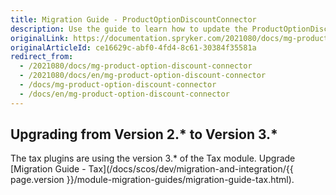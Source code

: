 ```yaml
---
title: Migration Guide - ProductOptionDiscountConnector
description: Use the guide to learn how to update the ProductOptionDiscountConnector module to a newer version.
originalLink: https://documentation.spryker.com/2021080/docs/mg-product-option-discount-connector
originalArticleId: ce16629c-abf0-4fd4-8c61-30384f35581a
redirect_from:
  - /2021080/docs/mg-product-option-discount-connector
  - /2021080/docs/en/mg-product-option-discount-connector
  - /docs/mg-product-option-discount-connector
  - /docs/en/mg-product-option-discount-connector
---
```


## Upgrading from Version 2.* to Version 3.*
The tax plugins are using the version 3.* of the Tax module. Upgrade [Migration Guide - Tax](/docs/scos/dev/migration-and-integration/{{ page.version }}/module-migration-guides/migration-guide-tax.html).
